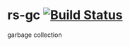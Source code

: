 rs-gc [![Build Status](https://travis-ci.org/nathanfaucett/rs-gc.svg?branch=master)](https://travis-ci.org/nathanfaucett/rs-gc)
=====
garbage collection
